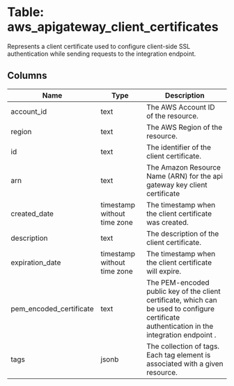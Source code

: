 
# Table: aws_apigateway_client_certificates
Represents a client certificate used to configure client-side SSL authentication while sending requests to the integration endpoint.
## Columns
| Name        | Type           | Description  |
| ------------- | ------------- | -----  |
|account_id|text|The AWS Account ID of the resource.|
|region|text|The AWS Region of the resource.|
|id|text|The identifier of the client certificate.|
|arn|text|The Amazon Resource Name (ARN) for the api gateway key client certificate|
|created_date|timestamp without time zone|The timestamp when the client certificate was created.|
|description|text|The description of the client certificate.|
|expiration_date|timestamp without time zone|The timestamp when the client certificate will expire.|
|pem_encoded_certificate|text|The PEM-encoded public key of the client certificate, which can be used to configure certificate authentication in the integration endpoint .|
|tags|jsonb|The collection of tags. Each tag element is associated with a given resource.|
